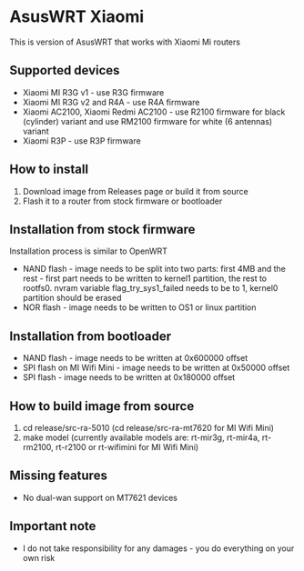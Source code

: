 # AsusWRT Xiaomi
This is version of AsusWRT that works with Xiaomi Mi routers

## Supported devices
- Xiaomi MI R3G v1 - use R3G firmware
- Xiaomi MI R3G v2 and R4A - use R4A firmware
- Xiaomi AC2100, Xiaomi Redmi AC2100 - use R2100 firmware for black (cylinder) variant and use RM2100 firmware for white (6 antennas) variant
- Xiaomi R3P - use R3P firmware

## How to install
1. Download image from Releases page or build it from source
2. Flash it to a router from stock firmware or bootloader

## Installation from stock firmware
Installation process is similar to OpenWRT
- NAND flash - image needs to be split into two parts: first 4MB and the rest - first part needs to be written to kernel1 partition, the rest to rootfs0. nvram variable flag_try_sys1_failed needs to be to 1, kernel0 partition should be erased
- NOR flash - image needs to be written to OS1 or linux partition

## Installation from bootloader
- NAND flash - image needs to be written at 0x600000 offset
- SPI flash on MI Wifi Mini - image needs to be written at 0x50000 offset
- SPI flash - image needs to be written at 0x180000 offset

## How to build image from source
1. cd release/src-ra-5010 (cd release/src-ra-mt7620 for MI Wifi Mini)
2. make model (currently available models are: rt-mir3g, rt-mir4a, rt-rm2100, rt-r2100 or rt-wifimini for MI Wifi Mini)

## Missing features
- No dual-wan support on MT7621 devices

## Important note
- I do not take responsibility for any damages - you do everything on your own risk
